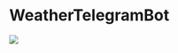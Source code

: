 # WeatherTelegramBot

[![](https://www.herokucdn.com/deploy/button.png)](https://heroku.com/deploy/)
